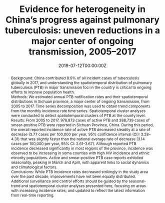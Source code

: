 ---
title: "Evidence for heterogeneity in China’s progress against pulmonary tuberculosis: uneven reductions in a major center of ongoing transmission, 2005–2017"
authors:
- "Ting Li"
- "Qu Cheng" 
- "Charles Li"
- "Everleigh Stokes"
- "Philip A Collender" 
- "Alison Ohringer" 
- "Xintong Li" 
- "Jing Li" 
- admin
- "Song Liang" 
- "Changhong Yang" 
- "Justin V Remais"
date: "2019-07-12T00:00:00Z"
doi: "https://doi.org/10.1186/s12879-019-4262-2"

# Schedule page publish date (NOT publication's date).
publishDate: "2021-01-08T00:00:00Z"

# Publication type.
# Legend: 0 = Uncategorized; 1 = Conference paper; 2 = Journal article;
# 3 = Preprint / Working Paper; 4 = Report; 5 = Book; 6 = Book section;
# 7 = Thesis; 8 = Patent
publication_types: ["2"]

# Publication name and optional abbreviated publication name.
publication: BMC Infectious Diseases
publication_short: BMC Infect. Dis.

abstract: "Background:
China contributed 8.9% of all incident cases of tuberculosis globally in 2017, and understanding the spatiotemporal distribution of pulmonary tuberculosis (PTB) in major transmission foci in the country is critical to ongoing efforts to improve population health.


Methods:
We estimated annual PTB notification rates and their spatiotemporal distributions in Sichuan province, a major center of ongoing transmission, from 2005 to 2017. Time series decomposition was used to obtain trend components from the monthly incidence rate time series. Spatiotemporal cluster analyses were conducted to detect spatiotemporal clusters of PTB at the county level.


Results:
From 2005 to 2017, 976,873 cases of active PTB and 388,739 cases of smear-positive PTB were reported in Sichuan Province, China. During this period, the overall reported incidence rate of active PTB decreased steadily at a rate of decrease (3.77 cases per 100,000 per year, 95% confidence interval (CI): 3.28–4.31) that was slightly faster than the national average rate of decrease (3.14 cases per 100,000 per year, 95% CI: 2.61–3.67). Although reported PTB incidence decreased significantly in most regions of the province, incidence was observed to be increasing in some counties with high HIV incidence and ethnic minority populations. Active and smear-positive PTB case reports exhibited seasonality, peaking in March and April, with apparent links to social dynamics and climatological factors.


Conclusions:
While PTB incidence rates decreased strikingly in the study area over the past decade, improvements have not been equally distributed. Additional surveillance and control efforts should be guided by the seasonal-trend and spatiotemporal cluster analyses presented here, focusing on areas with increasing incidence rates, and updated to reflect the latest information from real-time reporting."

# Summary. An optional shortened abstract.
# summary: Lorem ipsum dolor sit amet, consectetur adipiscing elit. Duis posuere tellus ac convallis placerat. Proin tincidunt magna sed ex sollicitudin condimentum.

tags:
- Tuberculosis
- Spatial distribution
- Cluster Analysis
- Descriptive Epidemiology

featured: false

links:
- name: Online Access
  url: https://bmcinfectdis.biomedcentral.com/articles/10.1186/s12879-019-4262-2
# url_pdf: 
# url_code: '#'
# url_dataset: '#'
# url_poster: '#'
# url_project: ''
# url_slides: ''
# url_source: '#'
# url_video: '#'

# Featured image
# To use, add an image named `featured.jpg/png` to your page's folder. 
# image:
#   caption: ''
#   focal_point: ""
#   preview_only: false

# Associated Projects (optional).
#   Associate this publication with one or more of your projects.
#   Simply enter your project's folder or file name without extension.
#   E.g. `internal-project` references `content/project/internal-project/index.md`.
#   Otherwise, set `projects: []`.
# projects: 

# Slides (optional).
#   Associate this publication with Markdown slides.
#   Simply enter your slide deck's filename without extension.
#   E.g. `slides: "example"` references `content/slides/example/index.md`.
#   Otherwise, set `slides: ""`.
slides: ""
---